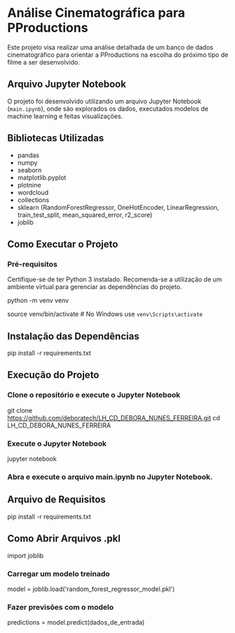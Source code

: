 # Análise Cinematográfica para PProductions

Este projeto visa realizar uma análise detalhada de um banco de dados cinematográfico para orientar a PProductions na escolha do próximo tipo de filme a ser desenvolvido.

## Arquivo Jupyter Notebook

O projeto foi desenvolvido utilizando um arquivo Jupyter Notebook (`main.ipynb`), onde são explorados os dados, executados modelos de machine learning e feitas visualizações.

## Bibliotecas Utilizadas

- pandas
- numpy
- seaborn
- matplotlib.pyplot
- plotnine
- wordcloud
- collections
- sklearn (RandomForestRegressor, OneHotEncoder, LinearRegression, train_test_split, mean_squared_error, r2_score)
- joblib

## Como Executar o Projeto

### Pré-requisitos

Certifique-se de ter Python 3 instalado. Recomenda-se a utilização de um ambiente virtual para gerenciar as dependências do projeto.


python -m venv venv

source venv/bin/activate  # No Windows use `venv\Scripts\activate`

## Instalação das Dependências

pip install -r requirements.txt

## Execução do Projeto

### Clone o repositório e execute o Jupyter Notebook

git clone https://github.com/deboratech/LH_CD_DEBORA_NUNES_FERREIRA.git
cd LH_CD_DEBORA_NUNES_FERREIRA

### Execute o Jupyter Notebook
jupyter notebook

### Abra e execute o arquivo main.ipynb no Jupyter Notebook.

## Arquivo de Requisitos
pip install -r requirements.txt

## Como Abrir Arquivos .pkl
import joblib

### Carregar um modelo treinado
model = joblib.load('random_forest_regressor_model.pkl')

### Fazer previsões com o modelo
predictions = model.predict(dados_de_entrada)
